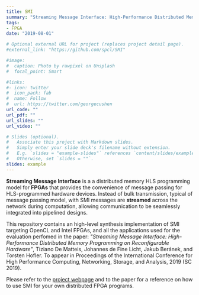 ```yaml
---
title: SMI
summary: "Streaming Message Interface: High-Performance Distributed Memory Programming on Reconfigurable Hardware"
tags:
- FPGA
date: "2019-08-01"

# Optional external URL for project (replaces project detail page).
#external_link: "https://github.com/spcl/SMI"

#image:
#  caption: Photo by rawpixel on Unsplash
#  focal_point: Smart

#links:
#- icon: twitter
#  icon_pack: fab
#  name: Follow
#  url: https://twitter.com/georgecushen
url_code: ""
url_pdf: ""
url_slides: ""
url_video: ""

# Slides (optional).
#   Associate this project with Markdown slides.
#   Simply enter your slide deck's filename without extension.
#   E.g. `slides = "example-slides"` references `content/slides/example-slides.md`.
#   Otherwise, set `slides = ""`.
slides: example
---
```

<!-- <img align="left" width="128" height="128" src="/img/fblas_logo.png">/-->



**Streaming Message Interface** is a a distributed memory HLS programming model for **FPGAs** that provides
the convenience of message passing for HLS-programmed hardware devices. Instead of bulk transmission, typical of message passing model, 
with SMI messages are **streamed** across the network during computation, allowing communication to be seamlessly integrated into pipelined designs.

This repository contains an high-level synthesis implementation of SMI targeting OpenCL and Intel FPGAs, and all the 
applications used for the evaluation perfomed in the paper: *"Streaming Message Interface: High-Performance Distributed Memory
Programming on Reconfigurable Hardware"*, Tiziano De Matteis, Johannes de Fine Licht, Jakub Beránek, and Torsten Hofler. To appear in Proceedings of the International Conference for High Performance Computing, Networking, Storage, and Analysis, 2019 (SC 2019).


Please refer to the [project webpage](https://github.com/spcl/SMI/) and to the paper for a reference on how to use SMI for your own distributed FPGA programs.
